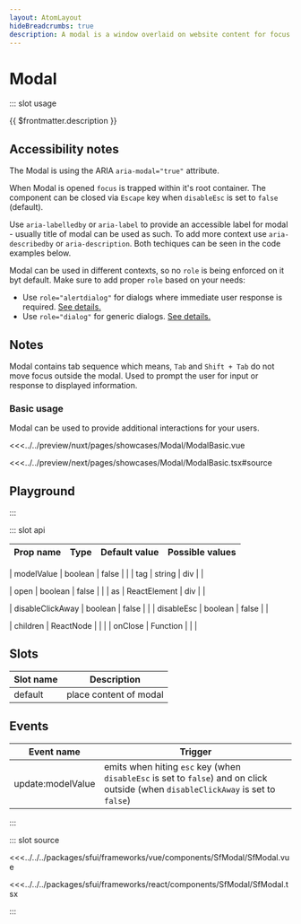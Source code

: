 ```yaml
---
layout: AtomLayout
hideBreadcrumbs: true
description: A modal is a window overlaid on website content for focus on primary action that requires user interaction. That is, users cannot interact with the content outside.
---
```

# Modal

::: slot usage

{{ $frontmatter.description }}

## Accessibility notes

The Modal is using the ARIA `aria-modal="true"` attribute.

When Modal is opened `focus` is trapped within it's root container. The component can be closed via `Escape` key when `disableEsc` is set to `false` (default).

Use `aria-labelledby` or `aria-label` to provide an accessible label for modal - usually title of modal can be used as such. To add more context use `aria-describedby` or `aria-description`. Both techiques can be seen in the code examples below.

Modal can be used in different contexts, so no `role` is being enforced on it byt default. Make sure to add proper `role` based on your needs:

- Use `role="alertdialog"` for dialogs where immediate user response is required. [See details.](https://developer.mozilla.org/en-US/docs/Web/Accessibility/ARIA/Roles/alertdialog_role)
- Use `role="dialog"` for generic dialogs. [See details.](https://developer.mozilla.org/en-US/docs/Web/Accessibility/ARIA/Roles/dialog_role)

## Notes

Modal contains tab sequence which means, `Tab` and `Shift + Tab` do not move focus outside the modal. Used to prompt the user for input or response to displayed information.

### Basic usage

Modal can be used to provide additional interactions for your users.

<Showcase showcase-name="Modal/ModalBasic" style="min-height:400px">

<!-- vue -->
<<<../../preview/nuxt/pages/showcases/Modal/ModalBasic.vue
<!-- end vue -->
<!-- react -->
<<<../../preview/next/pages/showcases/Modal/ModalBasic.tsx#source
<!-- end react -->

</Showcase>

## Playground

<Generate style="height: 600px"/>

:::

::: slot api

| Prop name             | Type                       | Default value | Possible values                        |
|-----------------------|----------------------------|---------------|----------------------------------------|
<!-- vue -->
| modelValue            | boolean                    | false         |                                        |
| tag                   | string                     | div         |                                        |
<!-- end vue -->
<!-- react -->
| open                  | boolean                    | false         |                                        |
| as                    | ReactElement               | div         |                                        |
<!-- end react -->
|  disableClickAway     | boolean                    | false        |                                        |
|  disableEsc           |  boolean                   | false        |                                        |
<!-- react -->
|  children             |  ReactNode                 |               |                                        |
|  onClose              |  Function                  |               |                                        |
<!-- end react -->
<!-- vue -->

## Slots

| Slot name | Description             |
| --------- | ----------------------- |
| default   | place content of modal |

## Events

| Event name        | Trigger                        |
| ----------------- | ------------------------------ |
| update:modelValue | emits when hiting `esc` key (when `disableEsc` is set to `false`) and on click outside (when `disableClickAway` is set to `false`) |
<!-- end vue -->
:::

::: slot source
<SourceCode>
<!-- vue -->
<<<../../../packages/sfui/frameworks/vue/components/SfModal/SfModal.vue
<!-- end vue -->
<!-- react -->
<<<../../../packages/sfui/frameworks/react/components/SfModal/SfModal.tsx
<!-- end react -->
</SourceCode>
:::
